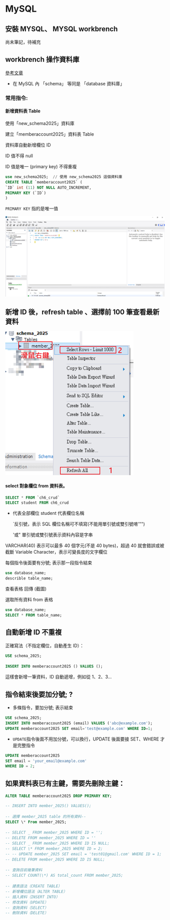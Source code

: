 # MySQL

## 安裝 MYSQL、 MYSQL workbrench

尚未筆記，待補充

## workbrench 操作資料庫

[參考文章](https://ithelp.ithome.com.tw/m/articles/10215161)

-   在 MySQL 內 「schema」 等同是 「database 資料庫」

### 常用指令:

#### 新增資料表 Table 　

使用「new_schema2025」資料庫

建立「memberaccount2025」資料表 Table

資料庫自動新增欄位 ID

ID 值不得 null

ID 值是唯一 (primary key) 不得重複

```sql
use new_schema2025;  // 使用 new_schema2025 這個資料庫
CREATE TABLE `memberaccount2025` (
`ID` int (11) NOT NULL AUTO_INCREMENT,
PRIMARY KEY (`ID`)
)

```

`PRIMARY KEY` 指的是唯一值

![alt text](image.png)

## 新增 ID 後，refresh table 、選擇前 100 筆查看最新資料

![alt text](image-1.png)

#### select 對象欄位 from 資料表。

```sql
SELECT * FROM `ch6_crud`
SELECT student FROM ch6_crud
```

-   代表全部欄位
    student 代表欄位名稱

    `反引號，表示 SQL 欄位名稱可不填寫(不能用單引號或雙引號唷'"")

    '或" 單引號或雙引號表示資料內容是字串

VARCHAR(40) 表示可以最多 40 個字元(不是 40 bytes)，超過 40 就會錯誤或被截斷
Variable Character，表示可變長度的文字欄位

每個指令後面要有分號; 表示那一段指令結束

```sql
use database_name;
describle table_name;
```

查看表格
回傳 (截圖)

選取所有資料 from 表格

```sql
use database_name;
SELECT * FROM table_name;
```

## 自動新增 ID 不重複

正確寫法（不指定欄位，自動產生 ID）：

```sql
USE schema_2025;

INSERT INTO memberaccount2025 () VALUES ();
```

這樣會新增一筆資料，ID 自動遞增，例如從 1、2、3…

## 指令結束後要加分號; ?

-   多條指令，要加分號; 表示結束

```sql
USE schema_2025;
INSERT INTO memberaccount2025 (email) VALUES ('abc@example.com');
UPDATE memberaccount2025 SET email='test@example.com' WHERE ID=1;
```

-   `UPDATE`指令後面不用加分號，可以換行，UPDATE 後面要接 SET、WHERE 才是完整指令

```sql
UPDATE memberaccount2025
SET email = 'your_email@example.com'
WHERE ID = 2;
```

## 如果資料表已有主鍵，需要先刪除主鍵：

```sql
ALTER TABLE memberaccount2025 DROP PRIMARY KEY;
```

```sql
-- INSERT INTO member_2025() VALUES();

-- 選擇 member_2025 table 的所有資料--
SELECT \* From member_2025;

-- SELECT _ FROM member_2025 WHERE ID = '';
-- DELETE FROM member_2025 WHERE ID = ''
-- SELECT _ FROM member_2025 WHERE ID IS NULL;
-- SELECT \* FROM member_2025 WHERE ID = 2;
-- -- UPDATE member_2025 SET email = 'test01@gmail.com' WHERE ID = 1;
-- DELETE FROM member_2025 WHERE ID IS NULL;

-- 查詢目前幾筆資料
-- SELECT COUNT(\*) AS total_count FROM member_2025;

-- 建表語法（CREATE TABLE）
-- 新增欄位語法（ALTER TABLE）
-- 插入資料（INSERT INTO）
-- 修改資料（UPDATE）
-- 查詢資料（SELECT）
-- 刪除資料（DELETE）
```
